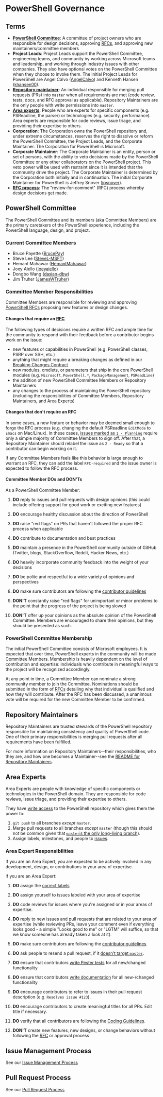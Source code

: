 # PowerShell Governance

## Terms

* [**PowerShell Committee**](#powershell-committee): A committee of project owners who are responsible for design decisions, approving [RFCs][RFC-repo], and approving new maintainers/committee members
* **Project Leads**: Project Leads support the PowerShell Committee, engineering teams, and community by working across Microsoft teams and leadership, and working through industry issues with other companies.
They also have optional votes on the PowerShell Committee when they choose to invoke them. The initial Project Leads for PowerShell are Angel Calvo ([AngelCalvo](https://github.com/AngelCalvo)) and Kenneth Hansen ([khansen00](https://github.com/khansen00)).
* [**Repository maintainer**](#repository-maintainers): An individual responsible for merging pull requests (PRs) into `master` when all requirements are met (code review, tests, docs, and RFC approval as applicable).
Repository Maintainers are the only people with write permissions into `master`.
* [**Area experts**](#area-experts): People who are experts for specific components (e.g. PSReadline, the parser) or technologies (e.g. security, performance).
Area experts are responsible for code reviews, issue triage, and providing their expertise to others.
* **Corporation**: The Corporation owns the PowerShell repository and, under extreme circumstances, reserves the right to dissolve or reform the PowerShell Committee, the Project Leads, and the Corporate Maintainer.
The Corporation for PowerShell is Microsoft.
* **Corporate Maintainer**: The Corporate Maintainer is an entity, person or set of persons, with the ability to veto decisions made by the PowerShell Committee or any other collaborators on the PowerShell project.
This veto power will be used with restraint since it is intended that the community drive the project.
The Corporate Maintainer is determined by the Corporation both initially and in continuation.
The initial Corporate Maintainer for PowerShell is Jeffrey Snover ([jpsnover](https://github.com/jpsnover)).
* [**RFC process**][RFC-repo]: The "review-for-comment" (RFC) process whereby design decisions get made.

## PowerShell Committee

The PowerShell Committee and its members (aka Committee Members) are the primary caretakers of the PowerShell experience, including the PowerShell language, design, and project.

### Current Committee Members

* Bruce Payette ([BrucePay](https://github.com/BrucePay))
* Steve Lee ([SteveL-MSFT](https://github.com/SteveL-MSFT))
* Hemant Mahawar ([HemantMahawar](https://github.com/HemantMahawar))
* Joey Aiello ([joeyaiello](https://github.com/joeyaiello))
* Dongbo Wang ([daxian-dbw](https://github.com/daxian-dbw))
* Jim Truher ([JamesWTruher](https://github.com/JamesWTruher))

### Committee Member Responsibilities

Committee Members are responsible for reviewing and approving [PowerShell RFCs][RFC-repo] proposing new features or design changes.

#### Changes that require an [RFC][RFC-repo]

The following types of decisions require a written RFC and ample time for the community to respond with their feedback before a contributor begins work on the issue:

* new features or capabilities in PowerShell (e.g. PowerShell classes, PSRP over SSH, etc.)
* anything that might require a breaking changes as defined in our [Breaking Changes Contract][breaking-changes]
* new modules, cmdlets, or parameters that ship in the core PowerShell modules (e.g. `Microsoft.PowerShell.*`, `PackageManagement`, `PSReadLine`)
* the addition of new PowerShell Committee Members or Repository Maintainers
* any changes to the process of maintaining the PowerShell repository (including the responsibilities of Committee Members, Repository Maintainers, and Area Experts)

#### Changes that don't require an RFC

In some cases, a new feature or behavior may be deemed small enough to forgo the RFC process
(e.g. changing the default PSReadline `EditMode` to `Emacs` on Mac/Linux).
In these cases, [issues marked as `1 - Planning`][issue-process] require only a simple majority of Committee Members to sign off.
After that, a Repository Maintainer should relabel the issue as `2 - Ready` so that a contributor can begin working on it.

If any Committee Members feels like this behavior is large enough to warrant an RFC, they can add the label `RFC-required` and the issue owner is expected to follow the RFC process.

#### Committee Member DOs and DON'Ts

As a PowerShell Committee Member:

1. **DO** reply to issues and pull requests with design opinions
(this could include offering support for good work or exciting new features)
1. **DO** encourage healthy discussion about the direction of PowerShell
1. **DO** raise "red flags" on PRs that haven't followed the proper RFC process when applicable
1. **DO** contribute to documentation and best practices
1. **DO** maintain a presence in the PowerShell community outside of GitHub (Twitter, blogs, StackOverflow, Reddit, Hacker News, etc.)
1. **DO** heavily incorporate community feedback into the weight of your decisions
1. **DO** be polite and respectful to a wide variety of opinions and perspectives
1. **DO** make sure contributors are following the [contributor guidelines](../../.github/CONTRIBUTING.md)

1. **DON'T** constantly raise "red flags" for unimportant or minor problems to the point that the progress of the project is being slowed
1. **DON'T** offer up your opinions as the absolute opinion of the PowerShell Committee.
Members are encouraged to share their opinions, but they should be presented as such.

### PowerShell Committee Membership

The initial PowerShell Committee consists of Microsoft employees.
It is expected that over time, PowerShell experts in the community will be made Committee Members.
Membership is heavily dependent on the level of contribution and expertise: individuals who contribute in meaningful ways to the project will be recognized accordingly.

At any point in time, a Committee Member can nominate a strong community member to join the Committee.
Nominations should be submitted in the form of [RFCs][RFC-repo] detailing why that individual is qualified and how they will contribute.
After the RFC has been discussed, a unanimous vote will be required for the new Committee Member to be confirmed.

## Repository Maintainers

Repository Maintainers are trusted stewards of the PowerShell repository responsible for maintaining consistency and quality of PowerShell code.
One of their primary responsibilities is merging pull requests after all requirements have been fulfilled.

For more information on Repository Maintainers--their responsibilities, who they are, and how one becomes a Maintainer--see the [README for Repository Maintainers][maintainers].

## Area Experts

Area Experts are people with knowledge of specific components or technologies in the PowerShell domain. They are responsible for code reviews, issue triage, and providing their expertise to others.

They have [write access](https://help.github.com/articles/permission-levels-for-an-organization-repository/) to the PowerShell repository which gives them the power to:

1. `git push` to all branches *except* `master`.
1. Merge pull requests to all branches *except* `master` (though this should not be common given that [`master`is the only long-living branch](../git/README.md#understand-branches)).
1. Assign labels, milestones, and people to [issues](https://guides.github.com/features/issues/).

### Area Expert Responsibilities

If you are an Area Expert, you are expected to be actively involved in any development, design, or contributions in your area of expertise.

If you are an Area Expert:

1. **DO** assign the [correct labels][issue-process]
1. **DO** assign yourself to issues labeled with your area of expertise
1. **DO** code reviews for issues where you're assigned or in your areas of expertise.
1. **DO** reply to new issues and pull requests that are related to your area of expertise
(while reviewing PRs, leave your comment even if everything looks good - a simple "Looks good to me" or "LGTM" will suffice, so that we know someone has already taken a look at it).
1. **DO** make sure contributors are following the [contributor guidelines](../../.github/CONTRIBUTING.md).
1. **DO** ask people to resend a pull request, if it [doesn't target `master`](../../.github/CONTRIBUTING.md#lifecycle-of-a-pull-request).
1. **DO** ensure that contributors [write Pester tests][pester] for all new/changed functionality
1. **DO** ensure that contributors [write documentation][docs-contributing] for all new-/changed functionality
1. **DO** encourage contributors to refer to issues in their pull request description (e.g. `Resolves issue #123`).
1. **DO** encourage contributors to create meaningful titles for all PRs. Edit title if necessary.
1. **DO** verify that all contributors are following the [Coding Guidelines](../dev-process/coding-guidelines.md).

1. **DON'T** create new features, new designs, or change behaviors without following the [RFC][RFC-repo] or approval process

## Issue Management Process

See our [Issue Management Process][issue-process]

## Pull Request Process

See our [Pull Request Process][pull-request-process]

[RFC-repo]: https://github.com/PowerShell/PowerShell-RFC
[pester]: ../testing-guidelines/WritingPesterTests.md
[ci-system]: ../testing-guidelines/testing-guidelines.md#ci-system
[breaking-changes]: ../dev-process/breaking-change-contract.md
[issue-process]: ../maintainers/issue-management.md
[pull-request-process]: ../../.github/CONTRIBUTING.md#lifecycle-of-a-pull-request
[docs-contributing]: https://github.com/PowerShell/PowerShell-Docs/blob/staging/CONTRIBUTING.md
[maintainers]: ../maintainers/README.md
